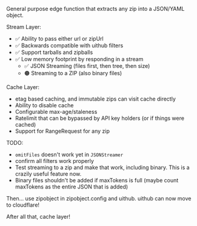 General purpose edge function that extracts any zip into a JSON/YAML object.

Stream Layer:

- ✅ Ability to pass either url or zipUrl
- ✅ Backwards compatible with uithub filters
- ✅ Support tarballs and zipballs
- ✅ Low memory footprint by responding in a stream
  - ✅ JSON Streaming (files first, then tree, then size)
  - 🟠 Streaming to a ZIP (also binary files)

Cache Layer:

- etag based caching, and immutable zips can visit cache directly
- Ability to disable cache
- Configurable max-age/staleness
- Ratelimit that can be bypassed by API key holders (or if things were cached)
- Support for RangeRequest for any zip

TODO:

- `omitFiles` doesn't work yet in `JSONStreamer`
- confirm all filters work properly
- Test streaming to a zip and make that work, including binary. This is a crazily useful feature now.
- Binary files shouldn't be added if maxTokens is full (maybe count maxTokens as the entire JSON that is added)

Then... use zipobject in zipobject.config and uithub. uithub can now move to cloudflare!

After all that, cache layer!
